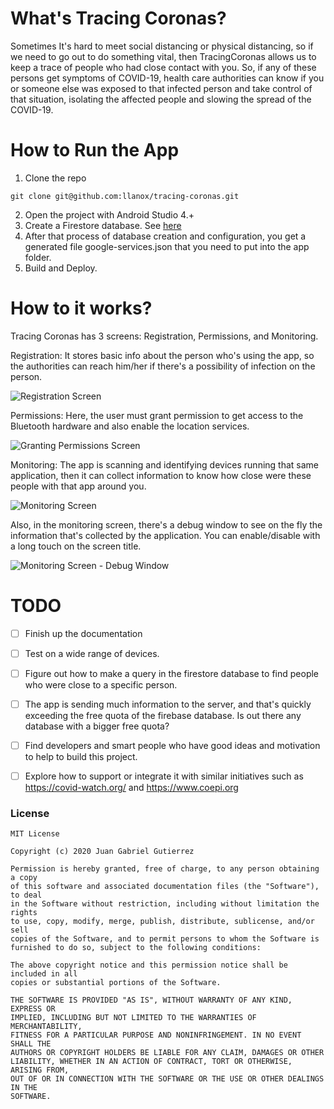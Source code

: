# What's Tracing Coronas?

Sometimes It's hard to meet social distancing or physical distancing, so if we need to go out to do something vital, then TracingCoronas allows us to keep a trace of people who had close contact with you. So, if any of these persons get symptoms of COVID-19, health care authorities can know if you or someone else was exposed to that infected person and take control of that situation, isolating the affected people and slowing the spread of the COVID-19.

# How to Run the App

 1. Clone the repo
```
git clone git@github.com:llanox/tracing-coronas.git
```
 2. Open the project with Android Studio 4.+
 3. Create a Firestore database. See [here](https://firebase.google.com/docs/firestore/quickstart#create)
 4. After that process of database creation and configuration, you get a generated file google-services.json that you need to put into the app folder.
 5. Build and Deploy.

# How to it works?

Tracing Coronas has 3 screens: Registration, Permissions, and Monitoring.

Registration: It stores basic info about the person who's using the app, so the authorities can reach him/her if there's a possibility of infection on the person.

![Registration Screen](/screenshots/registration.jpeg)


Permissions: Here, the user must grant permission to get access to the Bluetooth hardware and also enable the location services.

![Granting Permissions Screen](/screenshots/permissions.jpeg)


Monitoring: The app is scanning and identifying devices running that same application, then it can collect information to know how close were these people with that app around you.

![Monitoring Screen](/screenshots/monitoring.jpeg)

Also, in the monitoring screen, there's a debug window to see on the fly the information that's collected by the application. You can enable/disable with a long touch on the screen title.

![Monitoring Screen - Debug Window](/screenshots/debug_monitoring.jpeg)



# TODO

- [ ] Finish up the documentation
- [ ] Test on a wide range of devices.
- [ ] Figure out how to make a query in the firestore database to find people who were close to a specific person.
- [ ] The app is sending much information to the server, and that's quickly exceeding the free quota of the firebase database. Is out there any database with a bigger free quota?
- [ ] Find developers and smart people who have good ideas and motivation to help to build this project.
- [ ] Explore how to support or integrate it with similar initiatives such as https://covid-watch.org/ and https://www.coepi.org


### License


```
MIT License

Copyright (c) 2020 Juan Gabriel Gutierrez

Permission is hereby granted, free of charge, to any person obtaining a copy
of this software and associated documentation files (the "Software"), to deal
in the Software without restriction, including without limitation the rights
to use, copy, modify, merge, publish, distribute, sublicense, and/or sell
copies of the Software, and to permit persons to whom the Software is
furnished to do so, subject to the following conditions:

The above copyright notice and this permission notice shall be included in all
copies or substantial portions of the Software.

THE SOFTWARE IS PROVIDED "AS IS", WITHOUT WARRANTY OF ANY KIND, EXPRESS OR
IMPLIED, INCLUDING BUT NOT LIMITED TO THE WARRANTIES OF MERCHANTABILITY,
FITNESS FOR A PARTICULAR PURPOSE AND NONINFRINGEMENT. IN NO EVENT SHALL THE
AUTHORS OR COPYRIGHT HOLDERS BE LIABLE FOR ANY CLAIM, DAMAGES OR OTHER
LIABILITY, WHETHER IN AN ACTION OF CONTRACT, TORT OR OTHERWISE, ARISING FROM,
OUT OF OR IN CONNECTION WITH THE SOFTWARE OR THE USE OR OTHER DEALINGS IN THE
SOFTWARE.
```
